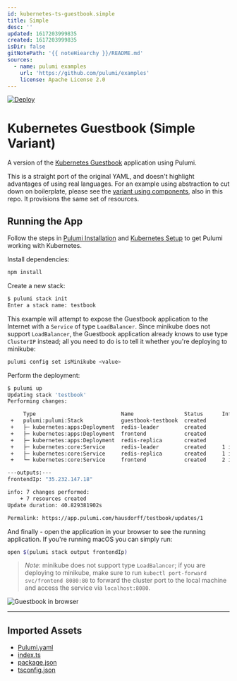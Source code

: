```yaml
---
id: kubernetes-ts-guestbook.simple
title: Simple
desc: ''
updated: 1617203999835
created: 1617203999835
isDir: false
gitNotePath: '{{ noteHiearchy }}/README.md'
sources:
  - name: pulumi examples
    url: 'https://github.com/pulumi/examples'
    license: Apache License 2.0
---
```

[![Deploy](https://get.pulumi.com/new/button.svg)](https://app.pulumi.com/new)

# Kubernetes Guestbook (Simple Variant)

A version of the [Kubernetes Guestbook](https://kubernetes.io/docs/tutorials/stateless-application/guestbook/)
application using Pulumi.

This is a straight port of the original YAML, and doesn't highlight advantages of using real languages. For an example
using abstraction to cut down on boilerplate, please see the [variant using components](../components),
also in this repo. It provisions the same set of resources.

## Running the App

Follow the steps in [Pulumi Installation](https://www.pulumi.com/docs/get-started/install/) and [Kubernetes Setup](https://www.pulumi.com/docs/intro/cloud-providers/kubernetes/setup/) to get Pulumi working with Kubernetes.

Install dependencies:

```sh
npm install
```

Create a new stack:

```sh
$ pulumi stack init
Enter a stack name: testbook
```

This example will attempt to expose the Guestbook application to the Internet with a `Service` of
type `LoadBalancer`. Since minikube does not support `LoadBalancer`, the Guestbook application
already knows to use type `ClusterIP` instead; all you need to do is to tell it whether you're
deploying to minikube:

```sh
pulumi config set isMinikube <value>
```

Perform the deployment:

```sh
$ pulumi up
Updating stack 'testbook'
Performing changes:

     Type                           Name                Status      Info
 +   pulumi:pulumi:Stack            guestbook-testbook  created
 +   ├─ kubernetes:apps:Deployment  redis-leader        created
 +   ├─ kubernetes:apps:Deployment  frontend            created
 +   ├─ kubernetes:apps:Deployment  redis-replica       created
 +   ├─ kubernetes:core:Service     redis-leader        created     1 info message
 +   ├─ kubernetes:core:Service     redis-replica       created     1 info message
 +   └─ kubernetes:core:Service     frontend            created     2 info messages

---outputs:---
frontendIp: "35.232.147.18"

info: 7 changes performed:
    + 7 resources created
Update duration: 40.829381902s

Permalink: https://app.pulumi.com/hausdorff/testbook/updates/1
```

And finally - open the application in your browser to see the running application. If you're running
macOS you can simply run:

```sh
open $(pulumi stack output frontendIp)
```

> _Note_: minikube does not support type `LoadBalancer`; if you are deploying to minikube, make sure
> to run `kubectl port-forward svc/frontend 8080:80` to forward the cluster port to the local
> machine and access the service via `localhost:8080`.

![Guestbook in browser](./imgs/guestbook.png)

* * *

## Imported Assets

- [Pulumi.yaml](/assets/pulumi.yaml)
- [index.ts](/assets/index.ts)
- [package.json](/assets/package.json)
- [tsconfig.json](/assets/tsconfig.json)

